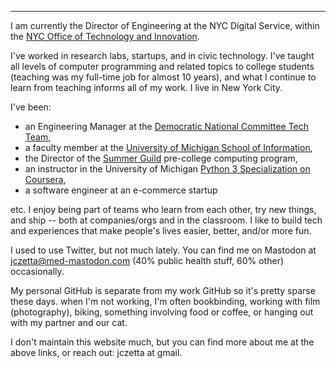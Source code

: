 ---

I am currently the Director of Engineering at the NYC Digital Service, within the <a href="https://www.nyc.gov/content/oti/pages/#our-work" target="_blank" alt="link to Office of Technology and Innovation website">NYC Office of Technology and Innovation</a>.

I've worked in research labs, startups, and in civic technology. I've taught all levels of computer programming and related topics to college students (teaching was my full-time job for almost 10 years), and what I continue to learn from teaching informs all of my work. I live in New York City.

I've been:

* an Engineering Manager at the <a href="https://democrats.org/dnc-tech/" target="_blank" alt="page describing DNC Tech Team" >Democratic National Committee Tech Team</a>, 
* a faculty member at the <a href="https://www.si.umich.edu/" target="_blank" alt="to University website">University of Michigan School of Information</a>, 
* the Director of the <a href="https://witny-summer-guild-2018.github.io/" target="_blank" alt="the website describing the 2018 summer guild program I designed">Summer Guild</a> pre-college computing program,
* an instructor in the University of Michigan <a href="" alt="coursera specialization home page" target="_blank">Python 3 Specialization on Coursera</a>,
* a software engineer at an e-commerce startup

etc. I enjoy being part of teams who learn from each other, try new things, and ship -- both at companies/orgs and in the classroom. I like to build tech and experiences that make people's lives easier, better, and/or more fun.
      
I used to use Twitter, but not much lately. You can find me on Mastodon at <a href="https://med-mastodon.com/@jczetta">jczetta@med-mastodon.com</a> (40% public health stuff, 60% other) occasionally. 

My personal GitHub is separate from my work GitHub so it's pretty sparse these days. when I'm not working, I'm often bookbinding, working with film (photography), biking, something involving food or coffee, or hanging out with my partner and our cat. 

I don't maintain this website much, but you can find more about me at the above links, or reach out: jczetta at gmail.
